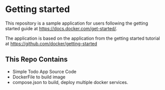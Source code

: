 # Getting started

This repository is a sample application for users following the getting started guide at https://docs.docker.com/get-started/.

The application is based on the application from the getting started tutorial at https://github.com/docker/getting-started

## This Repo Contains
  + Simple Todo App Source Code
  + DockerFile to build image
  + compose.json to build, deploy multiple docker services.
